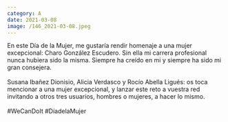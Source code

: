 ```yaml
--- 
category: A 
date: 2021-03-08 
image: /146_2021-03-08.jpeg 
--- 
```


En este Día de la Mujer, me gustaría rendir homenaje a una mujer excepcional: Charo González Escudero. Sin ella mi carrera profesional nunca hubiera sido la misma. Siempre ha creído en mi y siempre ha sido mi gran consejera. <br><br>Susana Ibañez Dionisio, Alicia Verdasco y Rocío Abella Ligués: os toca mencionar a una mujer excepcional, y lanzar este reto a vuestra red invitando a otros tres usuarios, hombres o mujeres, a hacer lo mismo.<br><br>#WeCanDoIt #DíadelaMujer